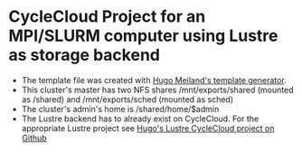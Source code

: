 # CycleCloud Project for an MPI/SLURM computer using Lustre as storage backend

- The template file was created with [Hugo Meiland's template generator](https://github.com/hmeiland/cyclecloud-demotemplates/tree/master/generator).
- This cluster's master has two NFS shares /mnt/exports/shared (mounted as /shared) and /mnt/exports/sched (mounted as sched) 
- The cluster's admin's home is /shared/home/$admin
- The Lustre backend has to already exist on CycleCloud. For the appropriate Lustre project see [Hugo's Lustre CycleCloud project on Github](https://github.com/hmeiland/cyclecloud-lustre)

